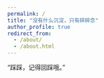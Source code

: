 ```yaml
---
permalink: /
title: "没有什么沉淀，只有碎碎念"
author_profile: true
redirect_from: 
  - /about/
  - /about.html
---
```


“踩踩，记得回踩哦。”